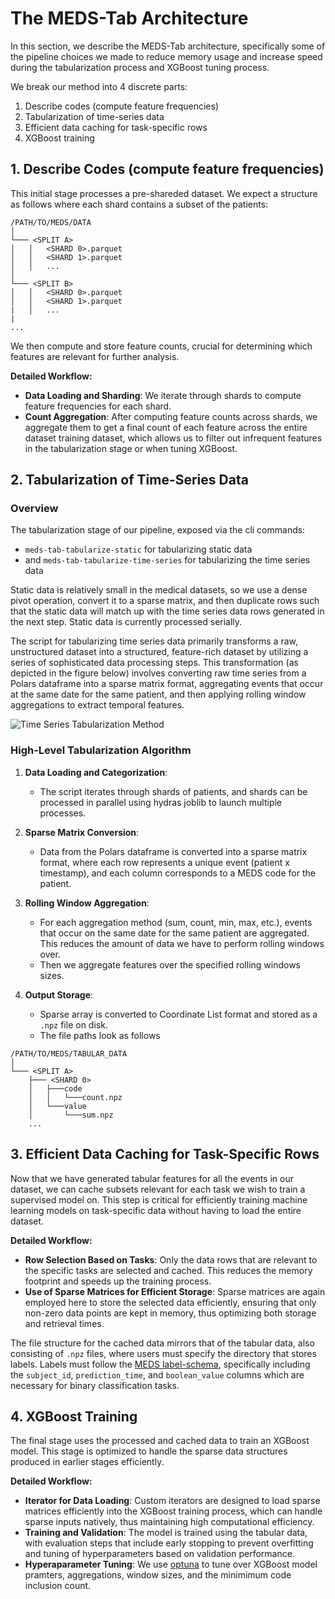 # The MEDS-Tab Architecture

In this section, we describe the MEDS-Tab architecture, specifically some of the pipeline choices we made to reduce memory usage and increase speed during the tabularization process and XGBoost tuning process.

We break our method into 4 discrete parts:

1. Describe codes (compute feature frequencies)
2. Tabularization of time-series data
3. Efficient data caching for task-specific rows
4. XGBoost training

## 1. Describe Codes (compute feature frequencies)

This initial stage processes a pre-shareded dataset. We expect a structure as follows where each shard contains a subset of the patients:

```text
/PATH/TO/MEDS/DATA
│
└─── <SPLIT A>
│   │   <SHARD 0>.parquet
│   │   <SHARD 1>.parquet
│   │   ...
│
└─── <SPLIT B>
│   │   <SHARD 0>.parquet
│   │   <SHARD 1>.parquet
|   │   ...
|
...
```

We then compute and store feature counts, crucial for determining which features are relevant for further analysis.

**Detailed Workflow:**

- **Data Loading and Sharding**: We iterate through shards to compute feature frequencies for each shard.
- **Count Aggregation**: After computing feature counts across shards, we aggregate them to get a final count of each feature across the entire dataset training dataset, which allows us to filter out infrequent features in the tabularization stage or when tuning XGBoost.

## 2. Tabularization of Time-Series Data

### Overview

The tabularization stage of our pipeline, exposed via the cli commands:

- `meds-tab-tabularize-static` for tabularizing static data
- and `meds-tab-tabularize-time-series` for tabularizing the time series data

Static data is relatively small in the medical datasets, so we use a dense pivot operation, convert it to a sparse matrix, and then duplicate rows such that the static data will match up with the time series data rows generated in the next step. Static data is currently processed serially.

The script for tabularizing time series data primarily transforms a raw, unstructured dataset into a structured, feature-rich dataset by utilizing a series of sophisticated data processing steps. This transformation (as depicted in the figure below) involves converting raw time series from a Polars dataframe into a sparse matrix format, aggregating events that occur at the same date for the same patient, and then applying rolling window aggregations to extract temporal features.

![Time Series Tabularization Method](../assets/pivot.png)

### High-Level Tabularization Algorithm

1. **Data Loading and Categorization**:

   - The script iterates through shards of patients, and shards can be processed in parallel using hydras joblib to launch multiple processes.

2. **Sparse Matrix Conversion**:

   - Data from the Polars dataframe is converted into a sparse matrix format, where each row represents a unique event (patient x timestamp), and each column corresponds to a MEDS code for the patient.

3. **Rolling Window Aggregation**:

   - For each aggregation method (sum, count, min, max, etc.), events that occur on the same date for the same patient are aggregated. This reduces the amount of data we have to perform rolling windows over.
   - Then we aggregate features over the specified rolling windows sizes.

4. **Output Storage**:

   - Sparse array is converted to Coordinate List format and stored as a `.npz` file on disk.
   - The file paths look as follows

```text
/PATH/TO/MEDS/TABULAR_DATA
│
└─── <SPLIT A>
    ├─── <SHARD 0>
    │   ├───code
    │   │   └───count.npz
    │   └───value
    │       └───sum.npz
    ...
```

## 3. Efficient Data Caching for Task-Specific Rows

Now that we have generated tabular features for all the events in our dataset, we can cache subsets relevant for each task we wish to train a supervised model on. This step is critical for efficiently training machine learning models on task-specific data without having to load the entire dataset.

**Detailed Workflow:**

- **Row Selection Based on Tasks**: Only the data rows that are relevant to the specific tasks are selected and cached. This reduces the memory footprint and speeds up the training process.
- **Use of Sparse Matrices for Efficient Storage**: Sparse matrices are again employed here to store the selected data efficiently, ensuring that only non-zero data points are kept in memory, thus optimizing both storage and retrieval times.

The file structure for the cached data mirrors that of the tabular data, also consisting of `.npz` files, where users must specify the directory that stores labels. Labels must follow the [MEDS label-schema](https://github.com/Medical-Event-Data-Standard/meds?tab=readme-ov-file#the-label-schema), specifically including the `subject_id`, `prediction_time`, and `boolean_value` columns which are necessary for binary classification tasks.

## 4. XGBoost Training

The final stage uses the processed and cached data to train an XGBoost model. This stage is optimized to handle the sparse data structures produced in earlier stages efficiently.

**Detailed Workflow:**

- **Iterator for Data Loading**: Custom iterators are designed to load sparse matrices efficiently into the XGBoost training process, which can handle sparse inputs natively, thus maintaining high computational efficiency.
- **Training and Validation**: The model is trained using the tabular data, with evaluation steps that include early stopping to prevent overfitting and tuning of hyperparameters based on validation performance.
- **Hyperaparameter Tuning**: We use [optuna](https://optuna.org/) to tune over XGBoost model pramters, aggregations, window sizes, and the minimimum code inclusion count.
